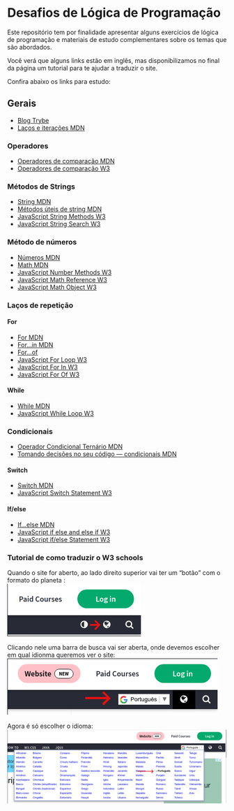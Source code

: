 # Desafios de Lógica de Programação
Este repositório tem por finalidade apresentar alguns exercícios de lógica de programação e materiais de estudo complementares sobre os temas que são abordados.

Você verá que alguns links estão em inglês, mas disponibilizamos no final da página um tutorial para te ajudar a traduzir o site.

Confira abaixo os links para estudo:

## Gerais
* [Blog Trybe](https://blog.betrybe.com/javascript/)
* [Laços e iterações MDN](https://developer.mozilla.org/pt-BR/docs/Web/JavaScript/Guide/Loops_and_iteration)

### Operadores
* [Operadores de comparação MDN](https://developer.mozilla.org/pt-BR/docs/Web/JavaScript/Guide/Expressions_and_operators)
* [Operadores de comparação W3](https://www.w3schools.com/js/js_comparisons.asp)

### Métodos de Strings
* [String MDN](https://developer.mozilla.org/pt-BR/docs/Web/JavaScript/Reference/Global_Objects/String)
* [Métodos úteis de string MDN](https://developer.mozilla.org/pt-BR/docs/Learn/JavaScript/First_steps/Useful_string_methods)
* [JavaScript String Methods W3](https://www.w3schools.com/js/js_string_methods.asp)
* [JavaScript String Search W3](https://www.w3schools.com/js/js_string_search.asp)

### Método de números
* [Números MDN](https://developer.mozilla.org/pt-BR/docs/Web/JavaScript/Reference/Global_Objects/Number)
* [Math MDN](https://developer.mozilla.org/pt-BR/docs/Web/JavaScript/Reference/Global_Objects/Math)
* [JavaScript Number Methods W3](https://www.w3schools.com/js/js_number_methods.asp)
* [JavaScript Math Reference W3](https://www.w3schools.com/jsref/jsref_obj_math.asp)
* [JavaScript Math Object W3](https://www.w3schools.com/js/js_math.asp)

### Laços de repetição

#### For
* [For MDN](https://developer.mozilla.org/pt-BR/docs/Web/JavaScript/Reference/Statements/for)
* [For...in MDN](https://developer.mozilla.org/pt-BR/docs/Web/JavaScript/Reference/Statements/for...in)
* [For...of](https://developer.mozilla.org/pt-BR/docs/Web/JavaScript/Reference/Statements/for...of)
* [JavaScript For Loop W3](https://www.w3schools.com/js/js_loop_for.asp)
* [JavaScript For In W3](https://www.w3schools.com/js/js_loop_forin.asp)
* [JavaScript For Of W3](https://www.w3schools.com/js/js_loop_forof.asp)

#### While
* [While MDN](https://developer.mozilla.org/pt-BR/docs/Web/JavaScript/Reference/Statements/while)
* [JavaScript While Loop W3](https://www.w3schools.com/js/js_loop_while.asp)

### Condicionais
* [Operador Condicional Ternário MDN](https://developer.mozilla.org/pt-BR/docs/Web/JavaScript/Reference/Operators/Conditional_Operator)
* [Tomando decisões no seu código — condicionais MDN](https://developer.mozilla.org/pt-BR/docs/Learn/JavaScript/Building_blocks/conditionals)

#### Switch
* [Switch MDN](https://developer.mozilla.org/pt-BR/docs/Web/JavaScript/Reference/Statements/switch)
* [JavaScript Switch Statement W3](https://www.w3schools.com/js/js_switch.asp)

#### If/else
* [If...else MDN](https://developer.mozilla.org/pt-BR/docs/Web/JavaScript/Reference/Statements/if...else)
* [JavaScript if else and else if W3](https://www.w3schools.com/js/js_if_else.asp)
* [JavaScript if/else Statement W3](https://www.w3schools.com/jsref/jsref_if.asp)


### Tutorial de como traduzir o W3 schools

Quando o site for aberto, ao lado direito superior vai ter um “botão” com o formato do planeta :
<br>
<img src="imagens_tutorial/img1.png">

Clicando nele uma barra de busca vai ser aberta, onde devemos escolher em qual idionma queremos ver o site:
<br>
<img src="imagens_tutorial/img2.png">

Agora é só escolher o idioma:
<br>
<img src="imagens_tutorial/img3.png">
